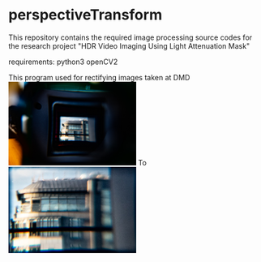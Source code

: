 # perspectiveTransform

This repository contains the required image processing source codes for the research project "HDR Video Imaging Using Light Attenuation Mask"

requirements:
python3
openCV2

This program used for rectifying images taken at DMD 
<img src="https://github.com/jyunnie/perspectiveTransform/blob/main/sourceImg1.jpg" width=50% height=50%> To
<img src="https://github.com/jyunnie/perspectiveTransform/blob/main/resultImg.jpg" width=50% height=50%>

